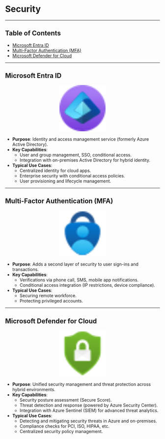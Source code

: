 # Security

---

## Table of Contents

- [Microsoft Entra ID](#microsoft-entra-id)
- [Multi-Factor Authentication (MFA)](#multi-factor-authentication-mfa)
- [Microsoft Defender for Cloud](#microsoft-defender-for-cloud)

---

## Microsoft Entra ID

<div style="text-align: center;">
  <img src="../images/azure/Icons/identity/02251-icon-service-Entra-Privleged-Identity-Management.svg" alt="Microsoft Defender for Cloud" style="width:150px; height:auto;" />
</div>

- **Purpose**: Identity and access management service (formerly Azure Active Directory).
- **Key Capabilities**:
  - User and group management, SSO, conditional access.
  - Integration with on-premises Active Directory for hybrid identity.
- **Typical Use Cases**:
  - Centralized identity for cloud apps.
  - Enterprise security with conditional access policies.
  - User provisioning and lifecycle management.

---

## Multi-Factor Authentication (MFA)

<div style="text-align: center;">
  <img src="../images/azure/Icons/security/03344-icon-service-Multifactor-Authentication.svg" alt="Multi-Factor Authentication" style="width:150px; height:auto;" />
</div>

- **Purpose**: Adds a second layer of security to user sign-ins and transactions.
- **Key Capabilities**:
  - Verifications via phone call, SMS, mobile app notifications.
  - Conditional access integration (IP restrictions, device compliance).
- **Typical Use Cases**:
  - Securing remote workforce.
  - Protecting privileged accounts.

---

## Microsoft Defender for Cloud

<div style="text-align: center;">
  <img src="../images/azure/Icons/security/10241-icon-service-Microsoft-Defender-for-Cloud.svg" alt="Microsoft Defender for Cloud" style="width:150px; height:auto;" />
</div>

- **Purpose**: Unified security management and threat protection across hybrid environments.
- **Key Capabilities**:
  - Security posture assessment (Secure Score).
  - Threat detection and response (powered by Azure Security Center).
  - Integration with Azure Sentinel (SIEM) for advanced threat analytics.
- **Typical Use Cases**:
  - Detecting and mitigating security threats in Azure and on-premises.
  - Compliance checks for PCI, ISO, HIPAA, etc.
  - Centralized security policy management.
